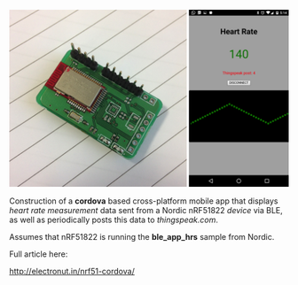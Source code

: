 ![](nrf51-cordova.png)

Construction of a **cordova** based cross-platform mobile app that displays *heart rate measurement* data sent
from a Nordic nRF51822 *device* via BLE, as well as periodically posts this data to *thingspeak.com*.

Assumes that nRF51822 is running the **ble_app_hrs** sample from Nordic.

Full article here:

http://electronut.in/nrf51-cordova/
